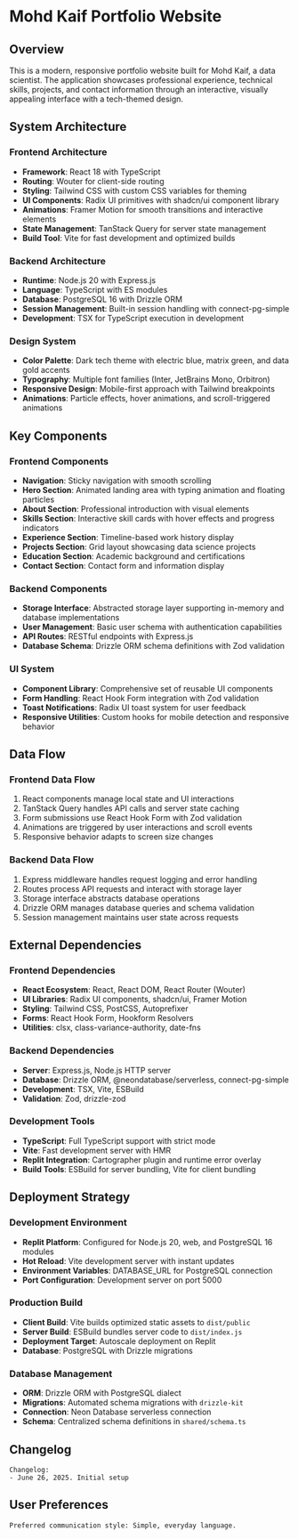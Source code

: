 # Mohd Kaif Portfolio Website

## Overview

This is a modern, responsive portfolio website built for Mohd Kaif, a data scientist. The application showcases professional experience, technical skills, projects, and contact information through an interactive, visually appealing interface with a tech-themed design.

## System Architecture

### Frontend Architecture
- **Framework**: React 18 with TypeScript
- **Routing**: Wouter for client-side routing
- **Styling**: Tailwind CSS with custom CSS variables for theming
- **UI Components**: Radix UI primitives with shadcn/ui component library
- **Animations**: Framer Motion for smooth transitions and interactive elements
- **State Management**: TanStack Query for server state management
- **Build Tool**: Vite for fast development and optimized builds

### Backend Architecture
- **Runtime**: Node.js 20 with Express.js
- **Language**: TypeScript with ES modules
- **Database**: PostgreSQL 16 with Drizzle ORM
- **Session Management**: Built-in session handling with connect-pg-simple
- **Development**: TSX for TypeScript execution in development

### Design System
- **Color Palette**: Dark tech theme with electric blue, matrix green, and data gold accents
- **Typography**: Multiple font families (Inter, JetBrains Mono, Orbitron)
- **Responsive Design**: Mobile-first approach with Tailwind breakpoints
- **Animations**: Particle effects, hover animations, and scroll-triggered animations

## Key Components

### Frontend Components
- **Navigation**: Sticky navigation with smooth scrolling
- **Hero Section**: Animated landing area with typing animation and floating particles
- **About Section**: Professional introduction with visual elements
- **Skills Section**: Interactive skill cards with hover effects and progress indicators
- **Experience Section**: Timeline-based work history display
- **Projects Section**: Grid layout showcasing data science projects
- **Education Section**: Academic background and certifications
- **Contact Section**: Contact form and information display

### Backend Components
- **Storage Interface**: Abstracted storage layer supporting in-memory and database implementations
- **User Management**: Basic user schema with authentication capabilities
- **API Routes**: RESTful endpoints with Express.js
- **Database Schema**: Drizzle ORM schema definitions with Zod validation

### UI System
- **Component Library**: Comprehensive set of reusable UI components
- **Form Handling**: React Hook Form integration with Zod validation
- **Toast Notifications**: Radix UI toast system for user feedback
- **Responsive Utilities**: Custom hooks for mobile detection and responsive behavior

## Data Flow

### Frontend Data Flow
1. React components manage local state and UI interactions
2. TanStack Query handles API calls and server state caching
3. Form submissions use React Hook Form with Zod validation
4. Animations are triggered by user interactions and scroll events
5. Responsive behavior adapts to screen size changes

### Backend Data Flow
1. Express middleware handles request logging and error handling
2. Routes process API requests and interact with storage layer
3. Storage interface abstracts database operations
4. Drizzle ORM manages database queries and schema validation
5. Session management maintains user state across requests

## External Dependencies

### Frontend Dependencies
- **React Ecosystem**: React, React DOM, React Router (Wouter)
- **UI Libraries**: Radix UI components, shadcn/ui, Framer Motion
- **Styling**: Tailwind CSS, PostCSS, Autoprefixer
- **Forms**: React Hook Form, Hookform Resolvers
- **Utilities**: clsx, class-variance-authority, date-fns

### Backend Dependencies
- **Server**: Express.js, Node.js HTTP server
- **Database**: Drizzle ORM, @neondatabase/serverless, connect-pg-simple
- **Development**: TSX, Vite, ESBuild
- **Validation**: Zod, drizzle-zod

### Development Tools
- **TypeScript**: Full TypeScript support with strict mode
- **Vite**: Fast development server with HMR
- **Replit Integration**: Cartographer plugin and runtime error overlay
- **Build Tools**: ESBuild for server bundling, Vite for client bundling

## Deployment Strategy

### Development Environment
- **Replit Platform**: Configured for Node.js 20, web, and PostgreSQL 16 modules
- **Hot Reload**: Vite development server with instant updates
- **Environment Variables**: DATABASE_URL for PostgreSQL connection
- **Port Configuration**: Development server on port 5000

### Production Build
- **Client Build**: Vite builds optimized static assets to `dist/public`
- **Server Build**: ESBuild bundles server code to `dist/index.js`
- **Deployment Target**: Autoscale deployment on Replit
- **Database**: PostgreSQL with Drizzle migrations

### Database Management
- **ORM**: Drizzle ORM with PostgreSQL dialect
- **Migrations**: Automated schema migrations with `drizzle-kit`
- **Connection**: Neon Database serverless connection
- **Schema**: Centralized schema definitions in `shared/schema.ts`

## Changelog

```
Changelog:
- June 26, 2025. Initial setup
```

## User Preferences

```
Preferred communication style: Simple, everyday language.
```